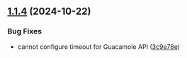 ## [1.1.4](https://github.com/openstandia/connector-guacamole/compare/v1.1.3...v1.1.4) (2024-10-22)


### Bug Fixes

* cannot configure timeout for Guacamole API ([3c9e78e](https://github.com/openstandia/connector-guacamole/commit/3c9e78ee9299e57c75f166cc8a4cc25816440f72))
